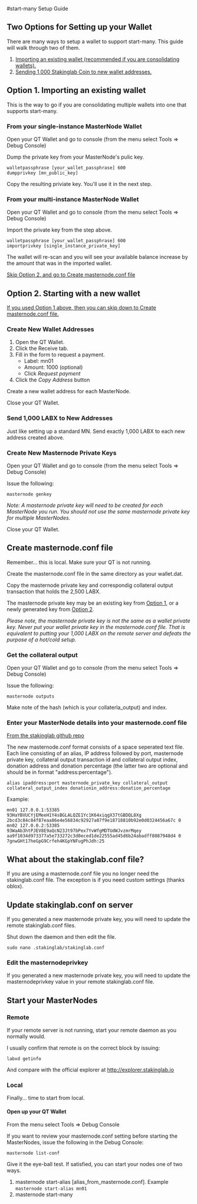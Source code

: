 #start-many Setup Guide

## Two Options for Setting up your Wallet
There are many ways to setup a wallet to support start-many. This guide will walk through two of them.

1. [Importing an existing wallet (recommended if you are consolidating wallets).](#option1)
2. [Sending 1,000 Stakinglab Coin to new wallet addresses.](#option2)

## <a name="option1"></a>Option 1. Importing an existing wallet

This is the way to go if you are consolidating multiple wallets into one that supports start-many.

### From your single-instance MasterNode Wallet

Open your QT Wallet and go to console (from the menu select Tools => Debug Console)

Dump the private key from your MasterNode's pulic key.

```
walletpassphrase [your_wallet_passphrase] 600
dumpprivkey [mn_public_key]
```

Copy the resulting priviate key. You'll use it in the next step.

### From your multi-instance MasterNode Wallet

Open your QT Wallet and go to console (from the menu select Tools => Debug Console)

Import the private key from the step above.

```
walletpassphrase [your_wallet_passphrase] 600
importprivkey [single_instance_private_key]
```

The wallet will re-scan and you will see your available balance increase by the amount that was in the imported wallet.

[Skip Option 2. and go to Create masternode.conf file](#masternodeconf)

## <a name="option2"></a>Option 2. Starting with a new wallet

[If you used Option 1 above, then you can skip down to Create masternode.conf file.](#masternodeconf)

### Create New Wallet Addresses

1. Open the QT Wallet.
2. Click the Receive tab.
3. Fill in the form to request a payment.
    * Label: mn01
    * Amount: 1000 (optional)
    * Click *Request payment*
5. Click the *Copy Address* button

Create a new wallet address for each MasterNode.

Close your QT Wallet.

### Send 1,000 LABX to New Addresses

Just like setting up a standard MN. Send exactly 1,000 LABX to each new address created above.

### Create New Masternode Private Keys

Open your QT Wallet and go to console (from the menu select Tools => Debug Console)

Issue the following:

```masternode genkey```

*Note: A masternode private key will need to be created for each MasterNode you run. You should not use the same masternode private key for multiple MasterNodes.*

Close your QT Wallet.

## <a name="masternodeconf"></a>Create masternode.conf file

Remember... this is local. Make sure your QT is not running.

Create the masternode.conf file in the same directory as your wallet.dat.

Copy the masternode private key and correspondig collateral output transaction that holds the 2,500 LABX.

The masternode private key may be an existing key from [Option 1](#option1), or a newly generated key from [Option 2](#option2).

*Please note, the masternode private key is not the same as a wallet private key. Never put your wallet private key in the masternode.conf file. That is equivalent to putting your 1,000 LABX on the remote server and defeats the purpose of a hot/cold setup.*

### Get the collateral output

Open your QT Wallet and go to console (from the menu select Tools => Debug Console)

Issue the following:

```masternode outputs```

Make note of the hash (which is your collaterla_output) and index.

### Enter your MasterNode details into your masternode.conf file
[From the stakinglab github repo](https://github.com/stakinglab/stakinglab/blob/master/doc/masternode_conf.md)

The new masternode.conf format consists of a space seperated text file. Each line consisting of an alias, IP address followed by port, masternode private key, collateral output transaction id and collateral output index, donation address and donation percentage (the latter two are optional and should be in format "address:percentage").

```
alias ipaddress:port masternode_private_key collateral_output collateral_output_index donationin_address:donation_percentage
```



Example:

```
mn01 127.0.0.1:53385 93HaYBVUCYjEMeeH1Y4sBGLALQZE1Yc1K64xiqgX37tGBDQL8Xg 2bcd3c84c84f87eaa86e4e56834c92927a07f9e18718810b92e0d0324456a67c 0
mn02 127.0.0.2:53385 93WaAb3htPJEV8E9aQcN23Jt97bPex7YvWfgMDTUdWJvzmrMqey aa9f1034d973377a5e733272c3d0eced1de22555ad45d6b24abadff8087948d4 0 7gnwGHt17heGpG9Crfeh4KGpYNFugPhJdh:25
```

## What about the stakinglab.conf file?

If you are using a masternode.conf file you no longer need the stakinglab.conf file. The exception is if you need custom settings (thanks oblox).

## Update stakinglab.conf on server

If you generated a new masternode private key, you will need to update the remote stakinglab.conf files.

Shut down the daemon and then edit the file.

```sudo nano .stakinglab/stakinglab.conf```

### Edit the masternodeprivkey
If you generated a new masternode private key, you will need to update the masternodeprivkey value in your remote stakinglab.conf file.

## Start your MasterNodes

### Remote

If your remote server is not running, start your remote daemon as you normally would.

I usually confirm that remote is on the correct block by issuing:

```labxd getinfo```

And compare with the official explorer at http://explorer.stakinglab.io

### Local

Finally... time to start from local.

#### Open up your QT Wallet

From the menu select Tools => Debug Console

If you want to review your masternode.conf setting before starting the MasterNodes, issue the following in the Debug Console:

```masternode list-conf```

Give it the eye-ball test. If satisfied, you can start your nodes one of two ways.

1. masternode start-alias [alias_from_masternode.conf]. Example ```masternode start-alias mn01```
2. masternode start-many
